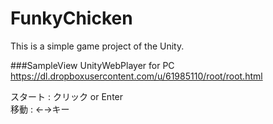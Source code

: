 FunkyChicken
=============

This is a simple game project of the Unity.

###SampleView
UnityWebPlayer for PC  
https://dl.dropboxusercontent.com/u/61985110/root/root.html


スタート : クリック or Enter  
移動 : ←→キー

